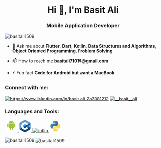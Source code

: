 <h1 align="center">Hi 👋, I'm Basit Ali</h1>
<h3 align="center">Mobile Application Developer</h3>

<p align="left"> <img src="https://komarev.com/ghpvc/?username=basitali1509&label=Profile%20views&color=0e75b6&style=flat" alt="basitali1509" /> </p>

<!-- <p align="left"> <a href="https://github.com/ryo-ma/github-profile-trophy"> <img src="https://github-profile-trophy.vercel.app/?username=basitali1509" alt="basitali1509" /> </a> </p> -->

- 💬 Ask me about **Flutter**, **Dart**, **Kotlin**, **Data Structures and Algorithms**, **Object Oriented Programming**, **Problem Solving**

- 📫 How to reach me **basitali71019@gmail.com**

- ⚡ Fun fact **Code for Android but want a MacBook**

<h3 align="left">Connect with me:</h3>
<p align="left">
<a href="https://www.linkedin.com/in/basit-ali-code404" target="blank"><img align="center" src="https://raw.githubusercontent.com/rahuldkjain/github-profile-readme-generator/master/src/images/icons/Social/linked-in-alt.svg" alt="https://www.linkedin.com/in/basit-ali-2a7381212" height="30" width="40" /></a>
<a href="[https://instagram.com/__basit__ali](https://www.instagram.com/__basit__ali/)" target="blank"><img align="center" src="https://raw.githubusercontent.com/rahuldkjain/github-profile-readme-generator/master/src/images/icons/Social/instagram.svg" alt="__basit__ali" height="30" width="40" /></a>
</p>

<h3 align="left">Languages and Tools:</h3>
<p align="left"> <a href="https://developer.android.com" target="_blank" rel="noreferrer"> <img src="https://raw.githubusercontent.com/devicons/devicon/master/icons/android/android-original-wordmark.svg" alt="android" width="40" height="40"/> </a> <a href="https://www.w3schools.com/cpp/" target="_blank" rel="noreferrer"> <img src="https://raw.githubusercontent.com/devicons/devicon/master/icons/cplusplus/cplusplus-original.svg" alt="cplusplus" width="40" height="40"/> </a> <a href="https://kotlinlang.org" target="_blank" rel="noreferrer"> <img src="https://www.vectorlogo.zone/logos/kotlinlang/kotlinlang-icon.svg" alt="kotlin" width="40" height="40"/> </a> <a href="https://www.python.org" target="_blank" rel="noreferrer"> <img src="https://raw.githubusercontent.com/devicons/devicon/master/icons/python/python-original.svg" alt="python" width="40" height="40"/> </a> </p>

<p><img align="left" src="https://github-readme-stats.vercel.app/api/top-langs?username=basitali1509&show_icons=true&locale=en&layout=compact" alt="basitali1509" /></p>

<p>&nbsp;<img align="center" src="https://github-readme-stats.vercel.app/api?username=basitali1509&show_icons=true&locale=en" alt="basitali1509" /></p>

<!---
basitali1509/basitali1509 is a ✨ special ✨ repository because its `README.md` (this file) appears on your GitHub profile.
You can click the Preview link to take a look at your changes.
--->
